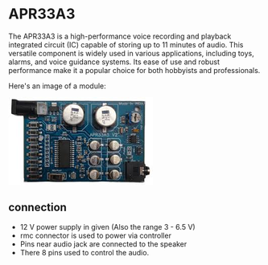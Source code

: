 # APR33A3

The APR33A3 is a high-performance voice recording and playback integrated circuit (IC) capable of storing up to 11 minutes of audio. This versatile component is widely used in various applications, including toys, alarms, and voice guidance systems. Its ease of use and robust performance make it a popular choice for both hobbyists and professionals.

Here's an image of a module:

![APR33A3](../images/apr33a4.jpg)

## connection

- 12 V power supply in given (Also the range 3 - 6.5 V)
- rmc connector is used to power via controller
- Pins near audio jack are connected to the speaker
- There 8 pins used to control the audio.

